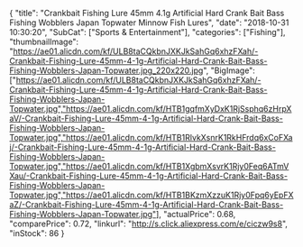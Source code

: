 {
	"title": "Crankbait Fishing Lure 45mm 4.1g Artificial Hard Crank Bait Bass Fishing Wobblers Japan Topwater Minnow Fish Lures",
	"date": "2018-10-31 10:30:20",
	"SubCat": ["Sports & Entertainment"],
	"categories": ["Fishing"],
	"thumbnailImage": "https://ae01.alicdn.com/kf/ULB8taCQkbnJXKJkSahGq6xhzFXah/-Crankbait-Fishing-Lure-45mm-4-1g-Artificial-Hard-Crank-Bait-Bass-Fishing-Wobblers-Japan-Topwater.jpg_220x220.jpg",
	"BigImage": ["https://ae01.alicdn.com/kf/ULB8taCQkbnJXKJkSahGq6xhzFXah/-Crankbait-Fishing-Lure-45mm-4-1g-Artificial-Hard-Crank-Bait-Bass-Fishing-Wobblers-Japan-Topwater.jpg","https://ae01.alicdn.com/kf/HTB1gqfmXyDxK1RjSsphq6zHrpXaV/-Crankbait-Fishing-Lure-45mm-4-1g-Artificial-Hard-Crank-Bait-Bass-Fishing-Wobblers-Japan-Topwater.jpg","https://ae01.alicdn.com/kf/HTB1RlvkXsnrK1RkHFrdq6xCoFXaj/-Crankbait-Fishing-Lure-45mm-4-1g-Artificial-Hard-Crank-Bait-Bass-Fishing-Wobblers-Japan-Topwater.jpg","https://ae01.alicdn.com/kf/HTB1XgbmXsvrK1Rjy0Feq6ATmVXau/-Crankbait-Fishing-Lure-45mm-4-1g-Artificial-Hard-Crank-Bait-Bass-Fishing-Wobblers-Japan-Topwater.jpg","https://ae01.alicdn.com/kf/HTB1BKzmXzzuK1Rjy0Fpq6yEpFXaZ/-Crankbait-Fishing-Lure-45mm-4-1g-Artificial-Hard-Crank-Bait-Bass-Fishing-Wobblers-Japan-Topwater.jpg"],
	"actualPrice": 0.68,
	"comparePrice": 0.72,
	"linkurl": "http://s.click.aliexpress.com/e/ciczw9s8",
	"inStock": 86
}

